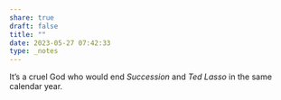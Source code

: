 ```yaml
---
share: true
draft: false
title: ""
date: 2023-05-27 07:42:33
type: _notes
---
```


It’s a cruel God who would end _Succession_ and _Ted Lasso_ in the same calendar year. 
